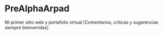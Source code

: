# PreAlphaArpad
Mi primer sitio web y portafolio virtual [Comentarios, críticas y sugerencias siempre bienvenidas]
